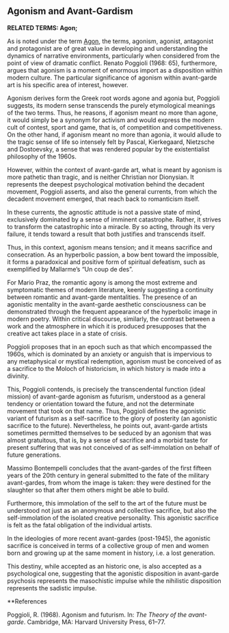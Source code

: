 ## Agonism and Avant-Gardism

**RELATED TERMS: Agon;**

As is noted under the term [Agon](https://narrative-environments.github.io/CourseCompendium/Agon.html), the terms, agonism, agonist, antagonist and protagonist are of great value in developing and understanding the dynamics of narrative environments, particularly when considered from the point of view of dramatic conflict. Renato Poggioli (1968: 65), furthermore, argues that agonism is a moment of enormous import as a disposition within modern culture. The particular significance of agonism within avant-garde art is his specific area of interest, however.

Agonism derives form the Greek root words agone and agonia but, Poggioli suggests, its modern sense transcends the purely etymological meanings of the two terms. Thus, he reasons, if agonism meant no more than agone, it would simply be a synonym for activism and would express the modern cult of contest, sport and game, that is, of competition and competitiveness. On the other hand, if agonism meant no more than agonia, it would allude to the tragic sense of life so intensely felt by Pascal, Kierkegaard, Nietzsche and Dostoevsky, a sense that was rendered popular by the existentialist philosophy of the 1960s.

However, within the context of avant-garde art, what is meant by agonism is more pathetic than tragic, and is neither Christian nor Dionysian. It represents the deepest psychological motivation behind the decadent movement, Poggioli asserts, and also the general currents, from which the decadent movement emerged, that reach back to romanticism itself.

In these currents, the agnostic attitude is not a passive state of mind, exclusively dominated by a sense of imminent catastrophe. Rather, it strives to transform the catastrophic into a miracle. By so acting, through its very failure, it tends toward a result that both justifies and transcends itself.

Thus, in this context, agonism means tension; and it means sacrifice and consecration. As an hyperbolic passion, a bow bent toward the impossible, it forms a paradoxical and positive form of spiritual defeatism, such as exemplified by Mallarme’s “Un coup de des”.

For Mario Praz, the romantic agony is among the most extreme and symptomatic themes of modern literature, keenly suggesting a continuity between romantic and avant-garde mentalities. The presence of an agonistic mentality in the avant-garde aesthetic consciousness can be demonstrated through the frequent appearance of the hyperbolic image in modern poetry. Within critical discourse, similarly, the contrast between a work and the atmosphere in which it is produced presupposes that the creative act takes place in a state of crisis.

Poggioli proposes that in an epoch such as that which encompassed the 1960s, which is dominated by an anxiety or anguish that is impervious to any metaphysical or mystical redemption, agonism must be conceived of as a sacrifice to the Moloch of historicism, in which history is made into a divinity.

This, Poggioli contends, is precisely the transcendental function (ideal mission) of avant-garde agonism as futurism, understood as a general tendency or orientation toward the future, and not the determinate movement that took on that name. Thus, Poggioli defines the agonistic variant of futurism as a self-sacrifice to the glory of posterity (an agonistic sacrifice to the future). Nevertheless, he points out, avant-garde artists sometimes permitted themselves to be seduced by an agonism that was almost gratuitous, that is, by a sense of sacrifice and a morbid taste for present suffering that was not conceived of as self-immolation on behalf of future generations.

Massimo Bontempelli concludes that the avant-gardes of the first fifteen years of the 20th century in general submitted to the fate of the military avant-gardes, from whom the image is taken: they were destined for the slaughter so that after them others might be able to build.

Furthermore, this immolation of the self to the art of the future must be understood not just as an anonymous and collective sacrifice, but also the self-immolation of the isolated creative personality. This agonistic sacrifice is felt as the fatal obligation of the individual artists.

In the ideologies of more recent avant-gardes (post-1945), the agonistic sacrifice is conceived in terms of a collective group of men and women born and growing up at the same moment in history, i.e. a lost generation.

This destiny, while accepted as an historic one, is also accepted as a psychological one, suggesting that the agonistic disposition in avant-garde psychosis represents the masochistic impulse while the nihilistic disposition represents the sadistic impulse.

**References

Poggioli, R. (1968). Agonism and futurism. In: _The Theory of the avant-garde_. Cambridge, MA: Harvard University Press, 61–77.
